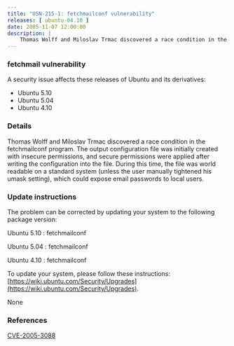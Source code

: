 ```yaml
---
title: "USN-215-1: fetchmailconf vulnerability"
releases: [ ubuntu-04.10 ]
date: 2005-11-07 12:00:00
description: |
    Thomas Wolff and Miloslav Trmac discovered a race condition in the fetchmailconf program. The output configuration file was initially created with insecure permissions, and secure permissions were applied after writing the configuration into the file. During this time, the file was world readable on a standard system (unless the user manually tightened his umask setting), which could expose email passwords to local users.
--- 
```

 
### fetchmail vulnerability

A security issue affects these releases of Ubuntu and its derivatives:

* Ubuntu 5.10
* Ubuntu 5.04
* Ubuntu 4.10

### Details

Thomas Wolff and Miloslav Trmac discovered a race condition in the fetchmailconf program. The output configuration file was initially created with insecure permissions, and secure permissions were applied after writing the configuration into the file. During this time, the file was world readable on a standard system (unless the user manually tightened his umask setting), which could expose email passwords to local users.

### Update instructions

The problem can be corrected by updating your system to the following package version:

Ubuntu 5.10
 : fetchmailconf 

Ubuntu 5.04
 : fetchmailconf 

Ubuntu 4.10
 : fetchmailconf 

To update your system, please follow these instructions: [https://wiki.ubuntu.com/Security/Upgrades](https://wiki.ubuntu.com/Security/Upgrades).

None

### References

 [CVE-2005-3088](http://people.ubuntu.com/~ubuntu-security/cve/CVE-2005-3088)
 

